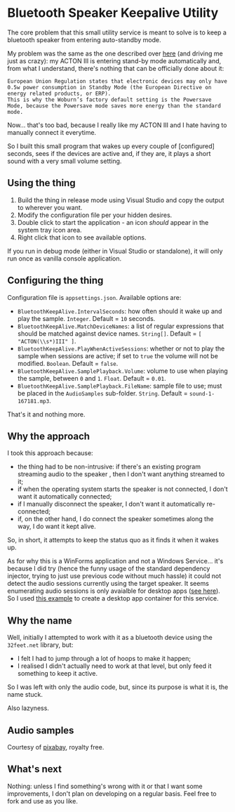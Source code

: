 ﻿# Bluetooth Speaker Keepalive Utility

The core problem that this small utility service is meant to solve is to keep a bluetooth speaker from entering auto-standby mode.

My problem was the same as the one described over [here](https://my.marshall.com/forum/question/2961/how-do-i-disable-acton-2%E2%80%99s-auto-standby-mode) (and driving me just as crazy): my ACTON III is entering stand-by mode automatically and, from what I understand, there's nothing that can be officially done about it:

```
European Union Regulation states that electronic devices may only have 0.5w power consumption in Standby Mode (the European Directive on energy related products, or ERP).
This is why the Woburn’s factory default setting is the Powersave Mode, because the Powersave mode saves more energy than the standard mode.
```

Now... that's too bad, because I really like my ACTON III and I hate having to manually connect it everytime. 

So I built this small program that wakes up every couple of [configured] seconds, sees if the devices are active and, if they are, it plays a short sound with a very small volume setting.

## Using the thing

1. Build the thing in release mode using Visual Studio and copy the output to wherever you want.
2. Modify the configuration file per your hidden desires.
3. Double click to start the application - an icon *should* appear in the system tray icon area.
4. Right click that icon to see available options.

If you run in debug mode (either in Visual Studio or standalone), it will only run once as vanilla console application.

## Configuring the thing

Configuration file is `appsettings.json`. Available options are:

- `BluetoothKeepAlive.IntervalSeconds`: how often should it wake up and play the sample. `Integer`. Default = `10` seconds.
- `BluetoothKeepAlive.MatchDeviceNames`: a list of regular expressions that should be matched against device names. `String[]`. Default = `[ "ACTON(\\s*)III" ]`.
- `BluetoothKeepAlive.PlayWhenActiveSessions`: whether or not to play the sample when sessions are active; if set to `true` the volume will not be modified. `Boolean`. Default = `false`.
- `BluetoothKeepAlive.SamplePlayback.Volume`: volume to use when playing the sample, between `0` and `1`. `Float`. Default = `0.01`.
- `BluetoothKeepAlive.SamplePlayback.FileName`: sample file to use; must be placed in the `AudioSamples` sub-folder. `String`. Default = `sound-1-167181.mp3`.

That's it and nothing more.

## Why the approach

I took this approach because:

- the thing had to be non-intrusive: if there's an existing program streaming audio to the speaker , then I don't want anything streamed to it;
- if when the operating system starts the speaker is not connected, I don't want it automatically connected;
- if I manually disconnect the speaker, I don't want it automatically re-connected;
- if, on the other hand, I do connect the speaker sometimes along the way, I do want it kept alive.

So, in short, it attempts to keep the status quo as it finds it when it wakes up.

As for why this is a WinForms application and not a Windows Service... it's because I did try (hence the funny usage of the standard dependency injector, trying to just use previous code without much hassle) it could not detect the audio sessions currently using the target speaker. 
It seems enumerating audio sessions is only avaialble for desktop apps ([see here](https://learn.microsoft.com/en-us/windows/win32/api/audiopolicy/nn-audiopolicy-iaudiosessionenumerator)).
So I used [this example](https://www.codeproject.com/Articles/290013/Formless-System-Tray-Application) to create a desktop app container for this service.

## Why the name

Well, initially I attempted to work with it as a bluetooth device using the `32feet.net` library, but:

- I felt I had to jump through a lot of hoops to make it happen;
- I realised I didn't actually need to work at that level, but only feed it something to keep it active.

So I was left with only the audio code, but, since its purpose is what it is, the name stuck. 

Also lazyness.

## Audio samples

Courtesy of [pixabay](https://pixabay.com/sound-effects/search/1%20second/), royalty free. 

## What's next

Nothing: unless I find something's wrong with it or that I want some improvements, I don't plan on developing on a regular basis. 
Feel free to fork and use as you like.